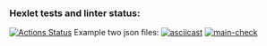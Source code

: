 
### Hexlet tests and linter status:
[![Actions Status](https://github.com/AlekseyNechunaev/java-project-lvl2/workflows/hexlet-check/badge.svg)](https://github.com/AlekseyNechunaev/java-project-lvl2/actions)
Example two json files: [![asciicast](https://asciinema.org/a/aX5H8hvffMGo0ppsGUaEB5DSc.svg)](https://asciinema.org/a/aX5H8hvffMGo0ppsGUaEB5DSc)
[![main-check](https://github.com/AlekseyNechunaev/java-project-lvl2/workflows/main-check/badge.svg)](https://github.com/AlekseyNechunaev/java-project-lvl2/actions)